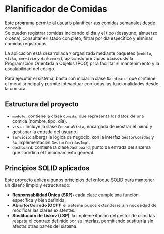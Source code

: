 # Planificador de Comidas

Este programa permite al usuario planificar sus comidas semanales desde consola.  
Se pueden registrar comidas indicando el día y el tipo (desayuno, almuerzo o cena), consultar el listado completo, filtrar por día específico y eliminar comidas registradas.

La aplicación está desarrollada  y organizada mediante paquetes (`modelo`, `vista`, `servicio` y `dashboard`), aplicando principios básicos de la Programación Orientada a Objetos (POO) para facilitar el mantenimiento y la escalabilidad del código.

Para ejecutar el sistema, basta con iniciar la clase `Dashboard`, que contiene el menú principal y permite interactuar con todas las funcionalidades desde la consola.

## Estructura del proyecto

- `modelo`: contiene la clase `Comida`, que representa los datos de una comida (nombre, tipo, día).
- `vista`: incluye la clase `ConsolaVista`, encargada de mostrar el menú y gestionar la entrada del usuario.
- `servicio`: alberga la lógica de negocio, con la interfaz `GestorComidas` y su implementación `GestorComidasImpl`.
- `dashboard`: contiene la clase `Dashboard`, punto de entrada del sistema que coordina el funcionamiento general.

## Principios SOLID aplicados

Este proyecto aplica algunos principios del enfoque SOLID para mantener un diseño limpio y estructurado:

- **Responsabilidad Única (SRP):** cada clase cumple una función específica y bien definida.
- **Abierto/Cerrado (OCP):** el sistema puede extenderse sin necesidad de modificar las clases existentes.
- **Sustitución de Liskov (LSP):** la implementación del gestor de comidas respeta el contrato definido por su interfaz, permitiendo sustituirla sin afectar otras partes del sistema.
